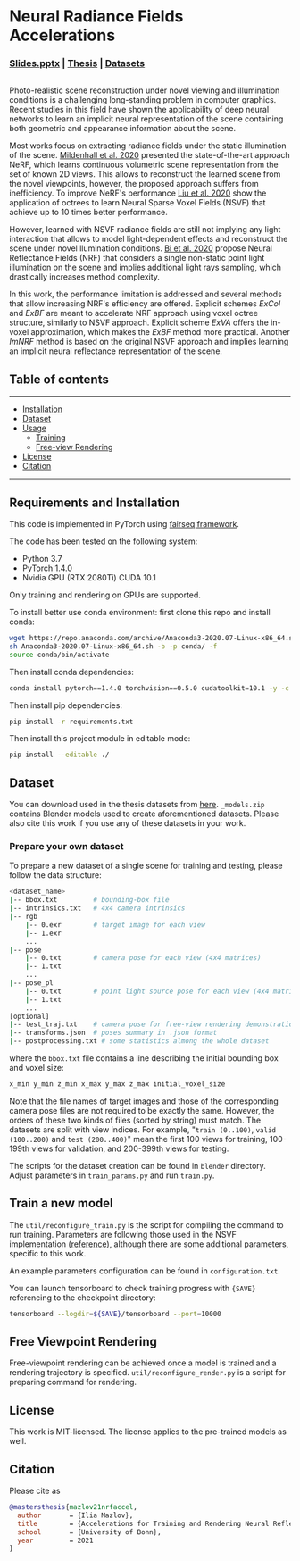 # Neural Radiance Fields Accelerations

### [Slides.pptx](https://drive.google.com/file/d/1i-JHoEFQpQDFWPiEMsnoChZDTb_iUa3K/view?usp=sharing) | [Thesis](writings/thesis.pdf) | [Datasets](#dataset)

<img title="" src="docs/figs/thanks.gif" alt="">

Photo-realistic scene reconstruction under novel viewing and illumination conditions
is a challenging long-standing problem in computer graphics. Recent studies in this field have shown the applicability of deep neural networks to learn an implicit neural representation of the scene containing both geometric and appearance information about the scene.

Most works focus on extracting radiance fields under the static illumination of the scene. [Mildenhall et al. 2020](https://github.com/bmild/nerf) presented the state-of-the-art approach NeRF, which learns continuous volumetric scene representation from the set of known 2D views. This allows to reconstruct the learned scene from the novel viewpoints, however, the proposed approach suffers from inefficiency. To improve NeRF's performance [Liu et al. 2020](https://github.com/facebookresearch/NSVF) show the application of octrees to learn Neural Sparse Voxel Fields (NSVF) that achieve up to 10 times better performance.

However, learned with NSVF radiance fields are still not implying any light interaction that allows to model light-dependent effects and reconstruct the scene under novel llumination conditions. [Bi et al. 2020](https://arxiv.org/abs/2008.03824) propose Neural Reflectance Fields (NRF) that considers a single non-static point light illumination on the scene and implies additional light rays sampling, which drastically increases method complexity.

In this work, the performance limitation is addressed and several methods that allow increasing NRF's efficiency are offered. Explicit schemes *ExCol* and *ExBF* are meant to accelerate NRF approach using voxel octree structure, similarly to NSVF approach. Explicit scheme *ExVA* offers the in-voxel approximation, which makes the *ExBF* method more practical. Another *ImNRF* method is based on the original NSVF approach and implies learning an implicit neural reflectance representation of the scene.

## Table of contents

-----

* [Installation](#requirements-and-installation)
* [Dataset](#dataset)
* [Usage](#train-a-new-model)
  + [Training](#train-a-new-model)
  + [Free-view Rendering](#free-viewpoint-rendering)
* [License](#license)
* [Citation](#citation)

------

## Requirements and Installation

This code is implemented in PyTorch using [fairseq framework](https://github.com/pytorch/fairseq).

The code has been tested on the following system:

* Python 3.7
* PyTorch 1.4.0
* Nvidia GPU (RTX 2080Ti) CUDA 10.1

Only training and rendering on GPUs are supported.

To install better use conda environment: first clone this repo and install conda:

```bash
wget https://repo.anaconda.com/archive/Anaconda3-2020.07-Linux-x86_64.sh
sh Anaconda3-2020.07-Linux-x86_64.sh -b -p conda/ -f
source conda/bin/activate
```

Then install conda dependencies:

```bash
conda install pytorch==1.4.0 torchvision==0.5.0 cudatoolkit=10.1 -y -c pytorch
```

Then install pip dependencies:

```bash
pip install -r requirements.txt
```

Then install this project module in editable mode:

```bash
pip install --editable ./
```

## Dataset

You can download used in the thesis datasets from [here](https://drive.google.com/drive/folders/1bEOTNok9Fy2H5A5WCSscttJO9YpmzoYF). `_models.zip` contains Blender models used to create aforementioned datasets. Please also cite this work if you use any of these datasets in your work.

### Prepare your own dataset

To prepare a new dataset of a single scene for training and testing, please follow the data structure:

```bash
<dataset_name>
|-- bbox.txt         # bounding-box file
|-- intrinsics.txt   # 4x4 camera intrinsics
|-- rgb
    |-- 0.exr        # target image for each view
    |-- 1.exr
    ...
|-- pose
    |-- 0.txt        # camera pose for each view (4x4 matrices)
    |-- 1.txt
    ...
|-- pose_pl
    |-- 0.txt        # point light source pose for each view (4x4 matrices)
    |-- 1.txt
    ...
[optional]
|-- test_traj.txt    # camera pose for free-view rendering demonstration (4N x 4)
|-- transforms.json  # poses summary in .json format
|-- postprocessing.txt # some statistics almong the whole dataset
```

where the ``bbox.txt`` file contains a line describing the initial bounding box and voxel size:

```bash
x_min y_min z_min x_max y_max z_max initial_voxel_size
```

Note that the file names of target images and those of the corresponding camera pose files are not required to be exactly the same. However, the orders of these two kinds of files (sorted by string) must match.  The datasets are split with view indices.
For example, "``train (0..100)``, ``valid (100..200)`` and ``test (200..400)``" mean the first 100 views for training, 100-199th views for validation, and 200-399th views for testing.

The scripts for the dataset creation can be found in `blender` directory. Adjust parameters in `train_params.py` and run `train.py`. 

## Train a new model

The `util/reconfigure_train.py` is the script for compiling the command to run training. Parameters are following those used in the NSVF implementation ([reference](https://github.com/facebookresearch/NSVF#train-a-new-model)), although there are some additional parameters, specific to this work.

An example parameters configuration can be found in `configuration.txt`.

You can launch tensorboard to check training progress with `{SAVE}` referencing to the checkpoint directory:

```bash
tensorboard --logdir=${SAVE}/tensorboard --port=10000
```

## Free Viewpoint Rendering

Free-viewpoint rendering can be achieved once a model is trained and a rendering trajectory is specified. `util/reconfigure_render.py` is a script for preparing command for rendering.

## License

This work is MIT-licensed.
The license applies to the pre-trained models as well.

## Citation

Please cite as 

```bibtex
@mastersthesis{mazlov21nrfaccel,
  author       = {Ilia Mazlov}, 
  title        = {Accelerations for Training and Rendering Neural Reflectance and Radiance Fields},
  school       = {University of Bonn},
  year         = 2021
}
```
